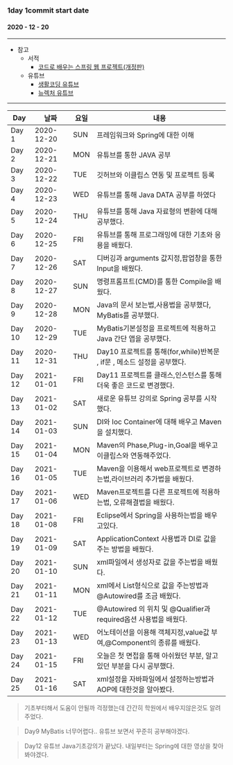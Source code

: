 ### 1day 1commit start date 
#### 2020 - 12 - 20

------------------------

* 참고
  * 서적
    * [코드로 배우는 스프링 웹 프로젝트(개정판)](https://book.naver.com/bookdb/book_detail.nhn?bid=13993776)
  * 유튜브
    * [생활코딩 유튜브](https://www.youtube.com/user/egoing2)
    * [뉴렉처 유튜브](https://www.youtube.com/user/newlec1)
------------------------

Day | 날짜 | 요일 | 내용 |
---|---|---| --- | 
Day 1 | 2020-12-20 | SUN | 프레임워크와 Spring에 대한 이해 |
Day 2 | 2020-12-21 | MON | 유튜브를 통한 JAVA 공부 |
Day 3 | 2020-12-22 | TUE | 깃허브와 이클립스 연동 및 프로젝트 등록 |
Day 4 | 2020-12-23 | WED | 유튜브를 통해 Java DATA 공부를 하였다 |
Day 5 | 2020-12-24 | THU | 유튜브를 통해 Java 자료형의 변환에 대해 공부했다.|
Day 6 | 2020-12-25 | FRI | 유튜브를 통해 프로그래밍에 대한 기초와 응용을 배웠다.|
Day 7 | 2020-12-26 | SAT | 디버깅과 arguments 값지정,팝업창을 통한 Input을 배웠다.|
Day 8 | 2020-12-27 | SUN | 명령프롬프트(CMD)를 통한 Compile을 배웠다. |
Day 9 | 2020-12-28 | MON | Java의 문서 보는법,사용법을 공부했다, MyBatis를 공부했다. |
Day 10 | 2020-12-29 | TUE | MyBatis기본설정을 프로젝트에 적용하고 Java 간단 앱을 공부했다. |
Day 11 | 2020-12-31 | THU | Day10 프로젝트를 통해(for,while)반복문 , if문 , 메소드 설정을 공부했다. |
Day 12 | 2021-01-01 | FRI | Day11 프로젝트를 클래스,인스턴스를 통해 더욱 좋은 코드로 변경했다. |
Day 13 | 2021-01-02 | SAT | 새로운 유튜브 강의로 Spring 공부를 시작했다. |
Day 14 | 2021-01-03 | SUN | DI와 Ioc Container에 대해 배우고 Maven을 설치했다.|
Day 15 | 2021-01-04 | MON | Maven의 Phase,Plug-in,Goal을 배우고 이클립스와 연동해주었다.|
Day 16 | 2021-01-05 | TUE | Maven을 이용해서 web프로젝트로 변경하는법,라이브러리 추가법을 배웠다.|
Day 17 | 2021-01-06 | WED | Maven프로젝트를 다른 프로젝트에 적용하는법, 오류해결법을 배웠다.|
Day 18 | 2021-01-08 | FRI | Eclipse에서 Spring을 사용하는법을 배우고있다. |
Day 19 | 2021-01-09 | SAT | ApplicationContext 사용법과 DI로 값을 주는 방법을 배웠다. |
Day 20 | 2021-01-10 | SUN | xml파일에서 생성자로 값을 주는법을 배웠다. |
Day 21 | 2021-01-11 | MON | xml에서 List형식으로 값을 주는방법과 @Autowired를 조금 배웠다. |
Day 22 | 2021-01-12 | TUE | @Autowired 의 위치 및 @Qualifier과 required옵션 사용법을 배웠다. |
Day 23 | 2021-01-13 | WED | 어노테이션을 이용해 객체지정,value값 부여,@Component의 종류를 배웠다. |
Day 24 | 2021-01-15 | FRI | 오늘은 첫 면접을 통해 아쉬웠던 부분, 알고있던 부분을 다시 공부했다. |
Day 25 | 2021-01-16 | SAT | xml설정을 자바파일에서 설정하는방법과 AOP에 대한것을 알아봤다. |

> 기초부터해서 도움이 안될까 걱정했는데 간간히 학원에서 배우지않은것도 알려주었다.

> Day9 MyBatis 너무어렵다.. 유튜브 보면서 꾸준히 공부해야겠다.

> Day12 유튜브 Java기초강의가 끝났다. 내일부터는 Spring에 대한 영상을 찾아봐야겠다.
